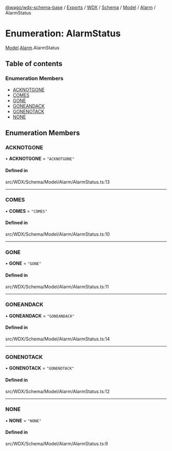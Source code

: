 [@wago/wdx-schema-base](../README.md) / [Exports](../modules.md) / [WDX](../modules/WDX.md) / [Schema](../modules/WDX.Schema.md) / [Model](../modules/WDX.Schema.Model.md) / [Alarm](../modules/WDX.Schema.Model.Alarm.md) / AlarmStatus

# Enumeration: AlarmStatus

[Model](../modules/WDX.Schema.Model.md).[Alarm](../modules/WDX.Schema.Model.Alarm.md).AlarmStatus

## Table of contents

### Enumeration Members

- [ACKNOTGONE](WDX.Schema.Model.Alarm.AlarmStatus.md#acknotgone)
- [COMES](WDX.Schema.Model.Alarm.AlarmStatus.md#comes)
- [GONE](WDX.Schema.Model.Alarm.AlarmStatus.md#gone)
- [GONEANDACK](WDX.Schema.Model.Alarm.AlarmStatus.md#goneandack)
- [GONENOTACK](WDX.Schema.Model.Alarm.AlarmStatus.md#gonenotack)
- [NONE](WDX.Schema.Model.Alarm.AlarmStatus.md#none)

## Enumeration Members

### ACKNOTGONE

• **ACKNOTGONE** = ``"ACKNOTGONE"``

#### Defined in

src/WDX/Schema/Model/Alarm/AlarmStatus.ts:13

___

### COMES

• **COMES** = ``"COMES"``

#### Defined in

src/WDX/Schema/Model/Alarm/AlarmStatus.ts:10

___

### GONE

• **GONE** = ``"GONE"``

#### Defined in

src/WDX/Schema/Model/Alarm/AlarmStatus.ts:11

___

### GONEANDACK

• **GONEANDACK** = ``"GONEANDACK"``

#### Defined in

src/WDX/Schema/Model/Alarm/AlarmStatus.ts:14

___

### GONENOTACK

• **GONENOTACK** = ``"GONENOTACK"``

#### Defined in

src/WDX/Schema/Model/Alarm/AlarmStatus.ts:12

___

### NONE

• **NONE** = ``"NONE"``

#### Defined in

src/WDX/Schema/Model/Alarm/AlarmStatus.ts:9
